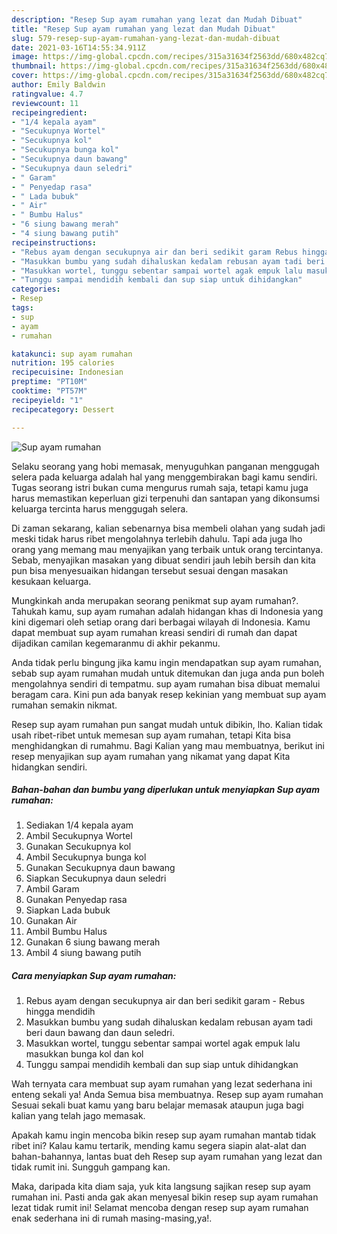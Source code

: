 ```yaml
---
description: "Resep Sup ayam rumahan yang lezat dan Mudah Dibuat"
title: "Resep Sup ayam rumahan yang lezat dan Mudah Dibuat"
slug: 579-resep-sup-ayam-rumahan-yang-lezat-dan-mudah-dibuat
date: 2021-03-16T14:55:34.911Z
image: https://img-global.cpcdn.com/recipes/315a31634f2563dd/680x482cq70/sup-ayam-rumahan-foto-resep-utama.jpg
thumbnail: https://img-global.cpcdn.com/recipes/315a31634f2563dd/680x482cq70/sup-ayam-rumahan-foto-resep-utama.jpg
cover: https://img-global.cpcdn.com/recipes/315a31634f2563dd/680x482cq70/sup-ayam-rumahan-foto-resep-utama.jpg
author: Emily Baldwin
ratingvalue: 4.7
reviewcount: 11
recipeingredient:
- "1/4 kepala ayam"
- "Secukupnya Wortel"
- "Secukupnya kol"
- "Secukupnya bunga kol"
- "Secukupnya daun bawang"
- "Secukupnya daun seledri"
- " Garam"
- " Penyedap rasa"
- " Lada bubuk"
- " Air"
- " Bumbu Halus"
- "6 siung bawang merah"
- "4 siung bawang putih"
recipeinstructions:
- "Rebus ayam dengan secukupnya air dan beri sedikit garam Rebus hingga mendidih"
- "Masukkan bumbu yang sudah dihaluskan kedalam rebusan ayam tadi beri daun bawang dan daun seledri."
- "Masukkan wortel, tunggu sebentar sampai wortel agak empuk lalu masukkan bunga kol dan kol"
- "Tunggu sampai mendidih kembali dan sup siap untuk dihidangkan"
categories:
- Resep
tags:
- sup
- ayam
- rumahan

katakunci: sup ayam rumahan 
nutrition: 195 calories
recipecuisine: Indonesian
preptime: "PT10M"
cooktime: "PT57M"
recipeyield: "1"
recipecategory: Dessert

---
```



![Sup ayam rumahan](https://img-global.cpcdn.com/recipes/315a31634f2563dd/680x482cq70/sup-ayam-rumahan-foto-resep-utama.jpg)

Selaku seorang yang hobi memasak, menyuguhkan panganan menggugah selera pada keluarga adalah hal yang menggembirakan bagi kamu sendiri. Tugas seorang istri bukan cuma mengurus rumah saja, tetapi kamu juga harus memastikan keperluan gizi terpenuhi dan santapan yang dikonsumsi keluarga tercinta harus menggugah selera.

Di zaman  sekarang, kalian sebenarnya bisa membeli olahan yang sudah jadi meski tidak harus ribet mengolahnya terlebih dahulu. Tapi ada juga lho orang yang memang mau menyajikan yang terbaik untuk orang tercintanya. Sebab, menyajikan masakan yang dibuat sendiri jauh lebih bersih dan kita pun bisa menyesuaikan hidangan tersebut sesuai dengan masakan kesukaan keluarga. 



Mungkinkah anda merupakan seorang penikmat sup ayam rumahan?. Tahukah kamu, sup ayam rumahan adalah hidangan khas di Indonesia yang kini digemari oleh setiap orang dari berbagai wilayah di Indonesia. Kamu dapat membuat sup ayam rumahan kreasi sendiri di rumah dan dapat dijadikan camilan kegemaranmu di akhir pekanmu.

Anda tidak perlu bingung jika kamu ingin mendapatkan sup ayam rumahan, sebab sup ayam rumahan mudah untuk ditemukan dan juga anda pun boleh mengolahnya sendiri di tempatmu. sup ayam rumahan bisa dibuat memalui beragam cara. Kini pun ada banyak resep kekinian yang membuat sup ayam rumahan semakin nikmat.

Resep sup ayam rumahan pun sangat mudah untuk dibikin, lho. Kalian tidak usah ribet-ribet untuk memesan sup ayam rumahan, tetapi Kita bisa menghidangkan di rumahmu. Bagi Kalian yang mau membuatnya, berikut ini resep menyajikan sup ayam rumahan yang nikamat yang dapat Kita hidangkan sendiri.

<!--inarticleads1-->

##### Bahan-bahan dan bumbu yang diperlukan untuk menyiapkan Sup ayam rumahan:

1. Sediakan 1/4 kepala ayam
1. Ambil Secukupnya Wortel
1. Gunakan Secukupnya kol
1. Ambil Secukupnya bunga kol
1. Gunakan Secukupnya daun bawang
1. Siapkan Secukupnya daun seledri
1. Ambil  Garam
1. Gunakan  Penyedap rasa
1. Siapkan  Lada bubuk
1. Gunakan  Air
1. Ambil  Bumbu Halus
1. Gunakan 6 siung bawang merah
1. Ambil 4 siung bawang putih




<!--inarticleads2-->

##### Cara menyiapkan Sup ayam rumahan:

1. Rebus ayam dengan secukupnya air dan beri sedikit garam - Rebus hingga mendidih
1. Masukkan bumbu yang sudah dihaluskan kedalam rebusan ayam tadi beri daun bawang dan daun seledri.
1. Masukkan wortel, tunggu sebentar sampai wortel agak empuk lalu masukkan bunga kol dan kol
1. Tunggu sampai mendidih kembali dan sup siap untuk dihidangkan




Wah ternyata cara membuat sup ayam rumahan yang lezat sederhana ini enteng sekali ya! Anda Semua bisa membuatnya. Resep sup ayam rumahan Sesuai sekali buat kamu yang baru belajar memasak ataupun juga bagi kalian yang telah jago memasak.

Apakah kamu ingin mencoba bikin resep sup ayam rumahan mantab tidak ribet ini? Kalau kamu tertarik, mending kamu segera siapin alat-alat dan bahan-bahannya, lantas buat deh Resep sup ayam rumahan yang lezat dan tidak rumit ini. Sungguh gampang kan. 

Maka, daripada kita diam saja, yuk kita langsung sajikan resep sup ayam rumahan ini. Pasti anda gak akan menyesal bikin resep sup ayam rumahan lezat tidak rumit ini! Selamat mencoba dengan resep sup ayam rumahan enak sederhana ini di rumah masing-masing,ya!.

